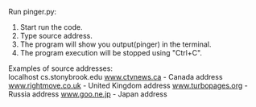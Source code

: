 Run pinger.py:

1.  Start run the code.
2.  Type source address.
3.  The program will show you output(pinger) in the terminal.
4.  The program execution will be stopped using "Ctrl+C".

Examples of source addresses:  
localhost
cs.stonybrook.edu
www.ctvnews.ca - Canada address
www.rightmove.co.uk - United Kingdom address
www.turbopages.org -Russia address
www.goo.ne.jp - Japan address
